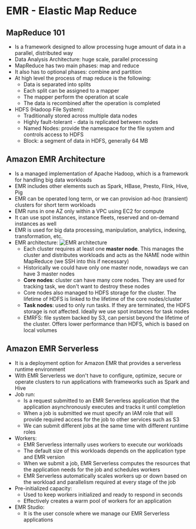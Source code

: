 # EMR - Elastic Map Reduce

## MapReduce 101

- Is a framework designed to allow processing huge amount of data in a parallel, distributed way
- Data Analysis Architecture: huge scale, parallel processing
- MapReduce has two main phases: map and reduce
- It also has to optional phases: combine and partition
- At high level the process of map reduce is the following:
    - Data is separated into splits
    - Each split can be assigned to a mapper
    - The mapper perform the operation at scale
    - The data is recombined after the operation is completed
- HDFS (Hadoop File System):
    - Traditionally stored across multiple data nodes
    - Highly fault-tolerant - data is replicated between nodes
    - Named Nodes: provide the namespace for the file system and controls access to HDFS
    - Block: a segment of data in HDFS, generally 64 MB

## Amazon EMR Architecture

- Is a managed implementation of Apache Hadoop, which is a framework for handling big data workloads
- EMR includes other elements such as Spark, HBase, Presto, Flink, Hive, Pig
- EMR can be operated long term, or we can provision ad-hoc (transient) clusters for short term workloads
- EMR runs in one AZ only within a VPC using EC2 for compute
- It can use spot instances, instance fleets, reserved and on-demand instances as well
- EMR is used for big data processing, manipulation, analytics, indexing, transformation, etc.
- EMR architecture:
    ![EMR architecture](images/EMRArchitecture.png)
    - Each cluster requires at least one **master node**. This manages the cluster and distributes workloads and acts as the NAME node within MapReduce (we SSH into this if necessary)
    - Historically we could have only one master node, nowadays we can have 3 master nodes
    - **Core nodes**: cluster can have many core nodes. They are used for tracking task, we don't want to destroy these nodes
    - Core nodes also managed to HDFS storage for the cluster. The lifetime of HDFS is linked to the lifetime of the core nodes/cluster
    - **Task nodes**: used to only run tasks. If they are terminated, the HDFS storage is not affected. Ideally we use spot instances for task nodes
    - EMRFS: file system backed by S3, can persist beyond the lifetime of the cluster. Offers lower performance than HDFS, which is based on local volumes

## Amazon EMR Serverless

- It is a deployment option for Amazon EMR that provides a serverless runtime environment
- With EMR Serverless we don't have to configure, optimize, secure or operate clusters to run applications with frameworks such as Spark and Hive
- Job run:
    - Is a request submitted to an EMR Serverless application that the application asynchronously executes and tracks it until completion
    - When a job is submitted we must specify an IAM role that will provide required access for the job to other services such as S3
    - We can submit different jobs at the same time with different runtime roles
- Workers:
    - EMR Serverless internally uses workers to execute our workloads
    - The default size of this workloads depends on the application type and EMR version
    - When we submit a job, EMR Serverless computes the resources that the application needs for the job and schedules workers
    - EMR Serverless automatically scales workers up or down based on the workload and parallelism required at every stage of the job
- Pre-initialized capacity:
    - Used to keep workers initialized and ready to respond in seconds
    - Effectively creates a warm pool of workers for an application
- EMR Studio:
    - It is the user console where we manage our EMR Serverless applications